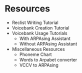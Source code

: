 # Resources
- Reclist Writing Tutorial
- Voicebank Creation Tutorial
- Voicebank Usage Tutorials
  - With ARPAsing Assistant
  - Without ARPAsing Assistant
- Miscellaneous Resources
  - Phoneme Chart
  - Words to Arpabet converter
  - VCCV to ARPAsing
